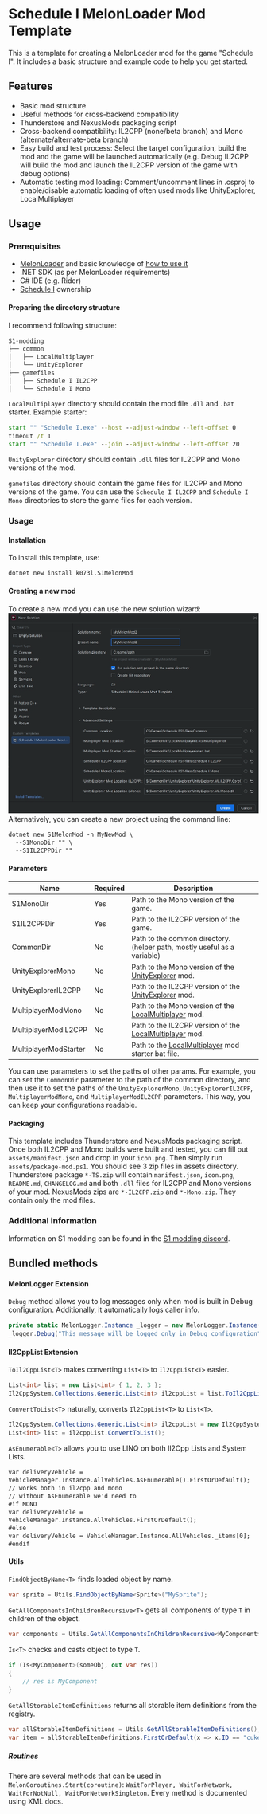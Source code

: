# Schedule I MelonLoader Mod Template

This is a template for creating a MelonLoader mod for the game "Schedule I". It includes a basic structure and example code to help you get started.

## Features
- Basic mod structure
- Useful methods for cross-backend compatibility
- Thunderstore and NexusMods packaging script
- Cross-backend compatibility: IL2CPP (none/beta branch) and Mono (alternate/alternate-beta branch)
- Easy build and test process: Select the target configuration, build the mod and the game will be launched automatically (e.g. Debug IL2CPP will build the mod and launch the IL2CPP version of the game with debug options)
- Automatic testing mod loading: Comment/uncomment lines in .csproj to enable/disable automatic loading of often used mods like UnityExplorer, LocalMultiplayer

## Usage
### Prerequisites
- [MelonLoader](https://melonwiki.xyz/) and basic knowledge of [how to use it](https://melonwiki.xyz/#/modders/quickstart)
- .NET SDK (as per MelonLoader requirements)
- C# IDE (e.g. Rider)
- [Schedule I](https://store.steampowered.com/app/3164500) ownership

#### Preparing the directory structure
I recommend following structure:
```
S1-modding
├── common
│   ├── LocalMultiplayer
│   └── UnityExplorer
├── gamefiles
│   ├── Schedule I IL2CPP
│   └── Schedule I Mono
```

`LocalMultiplayer` directory should contain the mod file `.dll` and `.bat` starter.
Example starter:
```bat
start "" "Schedule I.exe" --host --adjust-window --left-offset 0
timeout /t 1
start "" "Schedule I.exe" --join --adjust-window --left-offset 20
```

`UnityExplorer` directory should contain `.dll` files for IL2CPP and Mono versions of the mod.

`gamefiles` directory should contain the game files for IL2CPP and Mono versions of the game. You can use the `Schedule I IL2CPP` and `Schedule I Mono` directories to store the game files for each version.

### Usage
#### Installation
To install this template, use:
```
dotnet new install k073l.S1MelonMod
```

#### Creating a new mod
To create a new mod you can use the new solution wizard:
![solution wizard in Rider](assets-meta/wizard.png)
Alternatively, you can create a new project using the command line:
```
dotnet new S1MelonMod -n MyNewMod \
  --S1MonoDir "" \
  --S1IL2CPPDir ""
```
#### Parameters
| Name                  | Required | Description                                                                                          |
| --------------------- | -------- | ---------------------------------------------------------------------------------------------------- |
| S1MonoDir             | Yes      | Path to the Mono version of the game.                                                                |
| S1IL2CPPDir           | Yes      | Path to the IL2CPP version of the game.                                                              |
| CommonDir             | No       | Path to the common directory. (helper path, mostly useful as a variable)                             |
| UnityExplorerMono     | No       | Path to the Mono version of the [UnityExplorer](https://github.com/yukieiji/UnityExplorer) mod.      |
| UnityExplorerIL2CPP   | No       | Path to the IL2CPP version of the [UnityExplorer](https://github.com/yukieiji/UnityExplorer) mod.    |
| MultiplayerModMono    | No       | Path to the Mono version of the [LocalMultiplayer](https://github.com/k073l/LocalMultiplayer) mod.   |
| MultiplayerModIL2CPP  | No       | Path to the IL2CPP version of the [LocalMultiplayer](https://github.com/k073l/LocalMultiplayer) mod. |
| MultiplayerModStarter | No       | Path to the [LocalMultiplayer](https://github.com/k073l/LocalMultiplayer) mod starter bat file.      |


You can use parameters to set the paths of other params. For example, you can set the `CommonDir` parameter to the path of the common directory, and then use it to set the paths of the `UnityExplorerMono`, `UnityExplorerIL2CPP`, `MultiplayerModMono`, and `MultiplayerModIL2CPP` parameters. This way, you can keep your configurations readable.

#### Packaging
This template includes Thunderstore and NexusMods packaging script. Once both IL2CPP and Mono builds were built and tested, you can fill out `assets/manifest.json` and drop in your `icon.png`. Then simply run `assets/package-mod.ps1`. You should see 3 zip files in assets directory. Thunderstore package `*-TS.zip` will contain `manifest.json`, `icon.png`, `README.md`, `CHANGELOG.md` and both `.dll` files for IL2CPP and Mono versions of your mod. NexusMods zips are `*-IL2CPP.zip` and `*-Mono.zip`. They contain only the mod files.

### Additional information
Information on S1 modding can be found in the [S1 modding discord](https://discord.gg/9Z5RKEYSzq).

## Bundled methods
#### MelonLogger Extension
`Debug` method allows you to log messages only when mod is built in Debug configuration. Additionally, it automatically logs caller info.
```csharp
private static MelonLogger.Instance _logger = new MelonLogger.Instance("MyMod"); // logger instance needs to be created
_logger.Debug("This message will be logged only in Debug configuration");
```
#### Il2CppList Extension
`ToIl2CppList<T>` makes converting `List<T>` to `Il2CppList<T>` easier.
```csharp
List<int> list = new List<int> { 1, 2, 3 };
Il2CppSystem.Collections.Generic.List<int> il2cppList = list.ToIl2CppList();
```
`ConvertToList<T>` naturally, converts `Il2CppList<T>` to `List<T>`.
```csharp
Il2CppSystem.Collections.Generic.List<int> il2cppList = new Il2CppSystem.Collections.Generic.List<int> { 1, 2, 3 };
List<int> list = il2cppList.ConvertToList();
```
`AsEnumerable<T>` allows you to use LINQ on both Il2Cpp Lists and System Lists.
```
var deliveryVehicle = VehicleManager.Instance.AllVehicles.AsEnumerable().FirstOrDefault(); // works both in il2cpp and mono
// without AsEnumerable we'd need to
#if MONO
var deliveryVehicle = VehicleManager.Instance.AllVehicles.FirstOrDefault();
#else
var deliveryVehicle = VehicleManager.Instance.AllVehicles._items[0];
#endif
```
#### Utils
`FindObjectByName<T>` finds loaded object by name.
```csharp
var sprite = Utils.FindObjectByName<Sprite>("MySprite");
```
`GetAllComponentsInChildrenRecursive<T>` gets all components of type `T` in children of the object.
```csharp
var components = Utils.GetAllComponentsInChildrenRecursive<MyComponent>(myGameObject);
```
`Is<T>` checks and casts object to type `T`.
```csharp
if (Is<MyComponent>(someObj, out var res))
{
    // res is MyComponent
}
```
`GetAllStorableItemDefinitions` returns all storable item definitions from the registry.
```csharp
var allStorableItemDefinitions = Utils.GetAllStorableItemDefinitions();
var item = allStorableItemDefinitions.FirstOrDefault(x => x.ID == "cuke");
```
##### Routines
There are several methods that can be used in `MelonCoroutines.Start(coroutine)`: `WaitForPlayer, WaitForNetwork, WaitForNotNull, WaitForNetworkSingleton`.
Every method is documented using XML docs.
